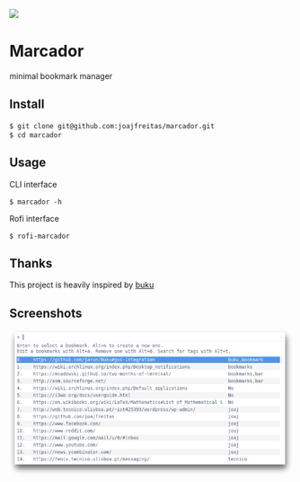![](https://gitlab.com/%{project_path}/badges/%{default_branch}/pipeline.svg)

# Marcador

minimal bookmark manager

## Install
	$ git clone git@github.com:joajfreitas/marcador.git
	$ cd marcador

## Usage
CLI interface

	$ marcador -h

Rofi interface

	$ rofi-marcador

## Thanks
This project is heavily inspired by [buku](https://github.com/jarun/Buku)

## Screenshots
![bookmarks screenshot](./showcase.png)



